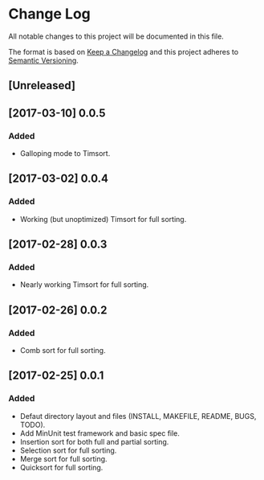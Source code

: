 # Change Log

All notable changes to this project will be documented in this file.

The format is based on [Keep a Changelog]() and this project adheres to
[Semantic Versioning]().

## [Unreleased]

## [2017-03-10] 0.0.5

### Added

- Galloping mode to Timsort.

## [2017-03-02] 0.0.4

### Added

- Working (but unoptimized) Timsort for full sorting.

## [2017-02-28] 0.0.3

### Added

- Nearly working Timsort for full sorting.

## [2017-02-26] 0.0.2

### Added

- Comb sort for full sorting.

## [2017-02-25] 0.0.1

### Added

- Defaut directory layout and files (INSTALL, MAKEFILE, README, BUGS, TODO).
- Add MinUnit test framework and basic spec file.
- Insertion sort for both full and partial sorting.
- Selection sort for full sorting.
- Merge sort for full sorting.
- Quicksort for full sorting.

